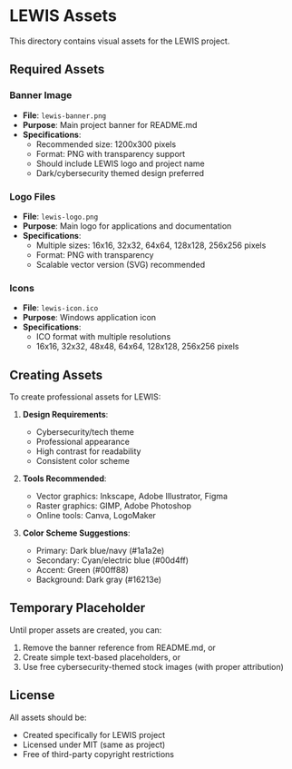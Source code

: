 # LEWIS Assets

This directory contains visual assets for the LEWIS project.

## Required Assets

### Banner Image
- **File**: `lewis-banner.png`
- **Purpose**: Main project banner for README.md
- **Specifications**: 
  - Recommended size: 1200x300 pixels
  - Format: PNG with transparency support
  - Should include LEWIS logo and project name
  - Dark/cybersecurity themed design preferred

### Logo Files
- **File**: `lewis-logo.png` 
- **Purpose**: Main logo for applications and documentation
- **Specifications**:
  - Multiple sizes: 16x16, 32x32, 64x64, 128x128, 256x256 pixels
  - Format: PNG with transparency
  - Scalable vector version (SVG) recommended

### Icons
- **File**: `lewis-icon.ico`
- **Purpose**: Windows application icon
- **Specifications**:
  - ICO format with multiple resolutions
  - 16x16, 32x32, 48x48, 64x64, 128x128, 256x256 pixels

## Creating Assets

To create professional assets for LEWIS:

1. **Design Requirements**:
   - Cybersecurity/tech theme
   - Professional appearance
   - High contrast for readability
   - Consistent color scheme

2. **Tools Recommended**:
   - Vector graphics: Inkscape, Adobe Illustrator, Figma
   - Raster graphics: GIMP, Adobe Photoshop
   - Online tools: Canva, LogoMaker

3. **Color Scheme Suggestions**:
   - Primary: Dark blue/navy (#1a1a2e)
   - Secondary: Cyan/electric blue (#00d4ff)
   - Accent: Green (#00ff88)
   - Background: Dark gray (#16213e)

## Temporary Placeholder

Until proper assets are created, you can:
1. Remove the banner reference from README.md, or
2. Create simple text-based placeholders, or
3. Use free cybersecurity-themed stock images (with proper attribution)

## License

All assets should be:
- Created specifically for LEWIS project
- Licensed under MIT (same as project)
- Free of third-party copyright restrictions
